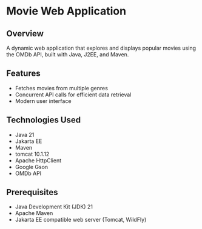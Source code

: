 # Movie Web Application

## Overview
A dynamic web application that explores and displays popular movies using the OMDb API, built with Java, J2EE, and Maven.

## Features
- Fetches movies from multiple genres
- Concurrent API calls for efficient data retrieval
- Modern user interface

## Technologies Used
- Java 21
- Jakarta EE
- Maven
- tomcat 10.1.12
- Apache HttpClient
- Google Gson
- OMDb API

## Prerequisites
- Java Development Kit (JDK) 21
- Apache Maven
- Jakarta EE compatible web server (Tomcat, WildFly)
